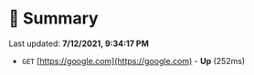 # 📖 Summary
Last updated: **7/12/2021, 9:34:17 PM**

- `GET` [https://google.com](https://google.com) - **Up** (252ms)
